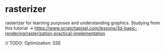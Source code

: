 # rasterizer
rasterizer  for learning  purposes and understanding graphics. 
Studying from this tutorial -> https://www.scratchapixel.com/lessons/3d-basic-rendering/rasterization-practical-implementation

// TODO: Optimization: SSE
